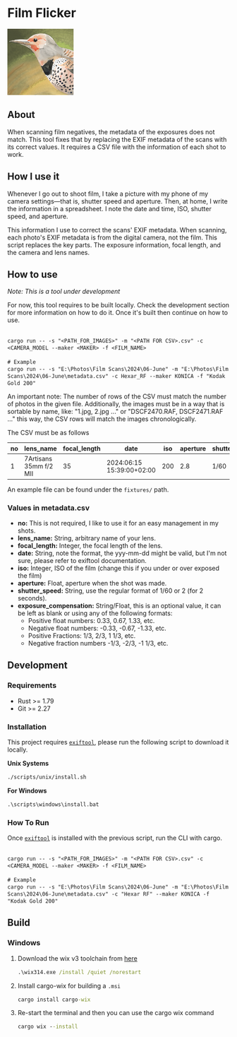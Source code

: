 # Film Flicker

<img src="./img/logo.png" height="150" />

## About

When scanning film negatives, the metadata of the exposures does not match.
This tool fixes that by replacing the EXIF metadata of the scans with its
correct values. It requires a CSV file with the information of each shot
to work.

## How I use it

Whenever I go out to shoot film, I take a picture with my phone of my camera
settings—that is, shutter speed and aperture. Then, at home, I write the
information in a spreadsheet. I note the date and time, ISO, shutter speed,
and aperture.

This information I use to correct the scans' EXIF metadata. When scanning, each
photo's EXIF metadata is from the digital camera, not the film. This script
replaces the key parts. The exposure information, focal length, and the camera
and lens names.

## How to use

_Note: This is a tool under development_

For now, this tool requires to be built locally. Check the development section
for more information on how to do it. Once it's built then continue on how to
use.

```shell

cargo run -- -s "<PATH_FOR_IMAGES>" -m "<PATH FOR CSV>.csv" -c <CAMERA_MODEL --maker <MAKER> -f <FILM_NAME>

# Example
cargo run -- -s "E:\Photos\Film Scans\2024\06-June" -m "E:\Photos\Film Scans\2024\06-June\metadata.csv" -c Hexar_RF --maker KONICA -f "Kodak Gold 200"
```

An important note: The number of rows of the CSV must match the number of photos
in the given file. Additionally, the images must be in a way that is sortable
by name, like: "1.jpg, 2.jpg ..." or "DSCF2470.RAF, DSCF2471.RAF ..." this way,
the CSV rows will match the images chronologically.

The CSV must be as follows

| no | lens_name              | focal_length | date                      | iso | aperture | shutter_speed | exposure_compensation |
|----|------------------------|--------------|---------------------------|-----|----------|---------------|-----------------------|
| 1  | 7Artisans 35mm f/2 MII | 35           | 2024:06:15 15:39:00+02:00 | 200 | 2.8      | 1/60          | 0.67                  |

An example file can be found under the `fixtures/` path.

### Values in metadata.csv

- **no:** This is not required, I like to use it for an easy management in my shots.
- **lens_name:** String, arbitrary name of your lens.
- **focal_length:** Integer, the focal length of the lens.
- **date:** String, note the format, the yyy-mm-dd might be valid, but I'm not sure, please refer to exiftool documentation.
- **iso:** Integer, ISO of the film (change this if you under or over exposed the film)
- **aperture:** Float, aperture when the shot was made.
- **shutter_speed:** String, use the regular format of 1/60 or 2 (for 2 seconds).
- **exposure_compensation:** String/Float, this is an optional value, it can be left as blank or using any of the following formats:
  - Positive float numbers: 0.33, 0.67, 1.33, etc.
  - Negative float numbers: -0.33, -0.67, -1.33, etc.
  - Positive Fractions: 1/3, 2/3, 1 1/3, etc.
  - Negative fraction numbers -1/3, -2/3, -1 1/3, etc.

## Development

### Requirements

- Rust >= 1.79
- Git >= 2.27

### Installation

This project requires [`exiftool`](https://exiftool.org/), please run the
following script to download it locally.

**Unix Systems**

```bash
./scripts/unix/install.sh
```

**For Windows**

```bat
.\scripts\windows\install.bat
```

### How To Run

Once [`exiftool`](https://exiftool.org/) is installed with the previous script,
run the CLI with cargo.

```shell

cargo run -- -s "<PATH_FOR_IMAGES>" -m "<PATH FOR CSV>.csv" -c <CAMERA_MODEL --maker <MAKER> -f <FILM_NAME>

# Example
cargo run -- -s "E:\Photos\Film Scans\2024\06-June" -m "E:\Photos\Film Scans\2024\06-June\metadata.csv" -c "Hexar RF" --maker KONICA -f "Kodak Gold 200"
```

## Build

### Windows

1. Download the wix v3 toolchain from [here](https://github.com/wixtoolset/wix3/releases/tag/wix3141rtm)

   ```bat
   .\wix314.exe /install /quiet /norestart
   ```

2. Install cargo-wix for building a `.msi`

   ```bat
   cargo install cargo-wix
   ```

3. Re-start the terminal and then you can use the cargo wix command

   ```bat
   cargo wix --install
   ```